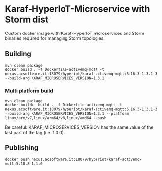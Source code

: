 # Karaf-HyperIoT-Microservice with Storm dist

Custom docker image with Karaf-HyperIoT microservices and Storm binaries required for managing Storm topologies.

## Building
```
mvn clean package
docker build . -f Dockerfile-activemq-mqtt -t nexus.acsoftware.it:18079/hyperiot/karaf-activemq-mqtt:5.16.3-1.3.1-3  --build-arg KARAF_MICROSERVICES_VERSION=1.3.1
```

### Multi platform build

```
mvn clean package
docker buildx  build . -f Dockerfile-activemq-mqtt -t nexus.acsoftware.it:18079/hyperiot/karaf-activemq-mqtt:5.16.3-1.3.1-3  --build-arg KARAF_MICROSERVICES_VERSION=1.3.1 --platform linux/arm/v7,linux/arm64/v8,linux/amd64 --push
```

Be careful: KARAF_MICROSERVICES_VERSION has the same value of the last part of the tag (i.e. 1.0.0).

## Publishing
```
docker push nexus.acsoftware.it:18079/hyperiot/karaf-activemq-mqtt:5.18.8-1.1.0
```

